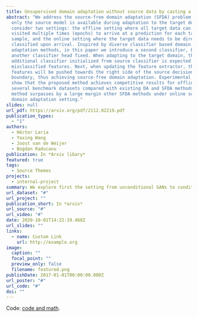 ```yaml
---
title: Unsupervised domain adaptation without source data by casting a bait
abstract: "We address the source-free domain adaptation (SFDA) problem, where
  only the source model is available during adaptation to the target domain. We
  consider two settings: the offline setting where all target data can be
  visited multiple times (epochs) to arrive at a prediction for each target
  sample, and the online setting where the target data needs to be directly
  classified upon arrival. Inspired by diverse classifier based domain
  adaptation methods, in this paper we introduce a second classifier, but with
  another classifier head fixed. When adapting to the target domain, the
  additional classifier initialized from source classifier is expected to find
  misclassified features. Next, when updating the feature extractor, those
  features will be pushed towards the right side of the source decision
  boundary, thus achieving source-free domain adaptation. Experimental results
  show that the proposed method achieves competitive results for offline SFDA on
  several benchmark datasets compared with existing DA and SFDA methods, and our
  method surpasses by a large margin other SFDA methods under online source-free
  domain adaptation setting."
slides: null
url_pdf: https://arxiv.org/pdf/2112.02219.pdf
publication_types:
  - "1"
authors:
  - Héctor Laria
  - Yaxing Wang
  - Joost van de Weijer
  - Bogdan Raducanu
publication: In *Arxiv libary*
featured: true
tags:
  - Source Themes
projects:
  - internal-project
summary: We explore first the setting from unconditional GANs to conditional GANs.
url_dataset: "#"
url_project: ""
publication_short: In *arxiv*
url_source: "#"
url_video: "#"
date: 2020-10-01T14:22:19.468Z
url_slides: ""
links:
  - name: Custom Link
    url: http://example.org
image:
  caption: ""
  focal_point: ""
  preview_only: false
  filename: featured.png
publishDate: 2017-01-01T00:00:00.000Z
url_poster: "#"
url_code: "#"
doi: ""
---
```

Code: [code and math](https://sourcethemes.com/academic/docs/writing-markdown-latex/).